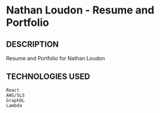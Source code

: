 # Nathan Loudon - Resume and Portfolio

## DESCRIPTION

Resume and Portfolio for Nathan Loudon

## TECHNOLOGIES USED

    React
    AWS/SLS
    GraphQL
    Lambda



